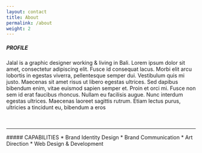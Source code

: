 ```yaml
---
layout: contact
title: About
permalink: /about
weight: 2
---
```


##### PROFILE
Jalal is a graphic designer working & living in Bali. Lorem ipsum dolor sit amet, consectetur adipiscing elit. Fusce id consequat lacus. Morbi elit arcu lobortis in egestas viverra, pellentesque semper dui. Vestibulum quis mi justo. Maecenas sit amet risus ut libero egestas ultrices. Sed dapibus bibendum enim, vitae euismod sapien semper et. Proin et orci mi. Fusce non sem id erat faucibus rhoncus. Nullam eu facilisis augue. Nunc interdum egestas ultrices. Maecenas laoreet sagittis rutrum. Etiam lectus purus, ultricies a tincidunt eu, bibendum a eros
<br>
<br>
<br>
<hr class="separator">
##### CAPABILITIES
* Brand Identity Design
* Brand Communication
* Art Direction
* Web Design & Development